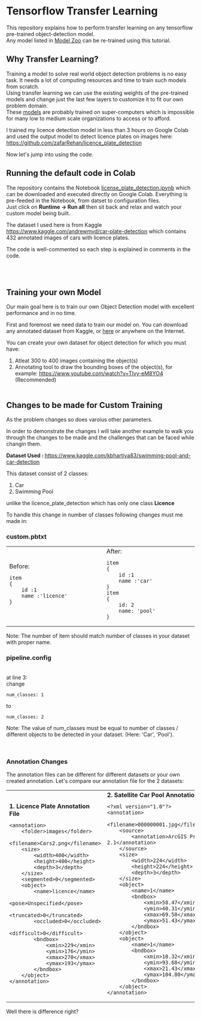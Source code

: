 # Tensorflow Transfer Learning
This repository explains how to perform transfer learning on any tensorflow pre-trained object-detection model.</br>
Any model listed in <a href="https://github.com/tensorflow/models/blob/master/research/object_detection/g3doc/tf2_detection_zoo.md">Model Zoo</a> can be re-trained using this tutorial.

## Why Transfer Learning?
Training a model to solve real world object detection problems is no easy task. It needs a lot of computing resources and time to train such models from scratch. </br>
Using transfer learning we can use the existing weights of the pre-trained models and change just the last few layers to customize it to fit our own problem domain. </br>
These <a href="https://github.com/tensorflow/models/blob/master/research/object_detection/g3doc/tf2_detection_zoo.md">models</a> are probably trained on super-computers which is impossible for many low to medium scale organizations to access or to afford. </br>

I trained my licence detection model in less than 3 hours on Google Colab and used the output model to detect licence plates on images here: https://github.com/zafarRehan/licence_plate_detection

Now let's jump into using the code.

## Running the default code in Colab
The repository contains the Notebook <a href="/license_plate_detection.ipynb">license_plate_detection.ipynb</a> which can be downloaded and executed directly on Google Colab.
Everything is pre-feeded in the Notebook, from datset to configuration files. </br>
Just click on <b>Runtime -> Run all</b> then sit back and relax and watch your custom model being built.</br>

The dataset I used here is from Kaggle https://www.kaggle.com/andrewmvd/car-plate-detection which contains 432 annotated images of cars with licence plates.</br>

The code is well-commented so each step is explained in comments in the code.

</br>
</br>

## Training your own Model
Our main goal here is to train our own Object Detection model with excellent performance and in no time.</br>

First and foremost we need data to train our model on. You can download any annotated dataset from Kaggle, or <a href="https://towardsai.net/p/computer-vision/50-object-detection-datasets-from-different-industry-domains">here</a> or anywhere on the Internet.</br>

You can create your own dataset for object detection for which you must have: </br>
1. Atleat 300 to 400 images containing the object(s)
2. Annotating tool to draw the bounding boxes of the object(s), for example: https://www.youtube.com/watch?v=Tlvy-eM8YO4 (Recommended)</br></br>

## Changes to be made for Custom Training
As the problem changes so does varoius other parameters.</br>

In order to demonstrate the changes I will take another example to walk you through the changes to be made and the challenges that can be faced while changin them.

<b>Dataset Used : </b> https://www.kaggle.com/kbhartiya83/swimming-pool-and-car-detection

This dataset consist of 2 classes: </br> 
1. Car <br>
2. Swimming Pool

unlike the licence_plate_detection which has only one class <b> Licence </b> </br>

To handle this change in number of classes following changes must me made in: </br>
### custom.pbtxt
<table>
<tr>
<td width=400>
Before:

    item
    {
        id :1
        name :'licence'
    }
    
    
    
    
</td>
<td width=400>
After:

    item
    {
        id :1
        name :'car'
    }
    item
    {
        id: 2
        name: 'pool'
    }
    
</td>
</tr>
</table>
Note: The number of item should match number of classes in your dataset with proper name. </br>
<h3>pipeline.config </h3></br>
at line 3:</br>
change

    num_classes: 1
to

    num_classes: 2
    
Note: The value of num_classes must be equal to number of classes / different objects to be detected in your dataset. (Here: 'Car', 'Pool').</br>

</br>

### Annotation Changes
The annotation files can be different for different datasets or your own created annotation.
Let's compare our annotation file for the 2 datasets: </br>

<table>
<tr>
<td width=400>
<b>1. Licence Plate Annotation File</b>

    <annotation>
        <folder>images</folder>
        <filename>Cars2.png</filename>
        <size>
            <width>400</width>
            <height>400</height>
            <depth>3</depth>
        </size>
        <segmented>0</segmented>
        <object>
            <name>licence</name>
            <pose>Unspecified</pose>
            <truncated>0</truncated>
            <occluded>0</occluded>
            <difficult>0</difficult>
            <bndbox>
                <xmin>229</xmin>
                <ymin>176</ymin>
                <xmax>270</xmax>
                <ymax>193</ymax>
            </bndbox>
        </object>
    </annotation>      
</td>   
<td width=400>
<b>2. Satellite Car Pool Annotation File</b></br>

    <?xml version="1.0"?>
    <annotation>
        <filename>000000001.jpg</filename>
        <source>
            <annotation>ArcGIS Pro 2.1</annotation>
        </source>
        <size>
            <width>224</width>
            <height>224</height>
            <depth>3</depth>
        </size>
        <object>
            <name>1</name>
            <bndbox>
                <xmin>58.47</xmin>
                <ymin>40.31</ymin>
                <xmax>69.58</xmax>
                <ymax>51.43</ymax>
            </bndbox>
        </object>
        <object>
            <name>1</name>
            <bndbox>
                <xmin>10.32</xmin>
                <ymin>93.68</ymin>
                <xmax>21.43</xmax>
                <ymax>104.80</ymax>
            </bndbox>
        </object>
    </annotation>
</td>
</tr>
</table>

Well there is difference right? 

